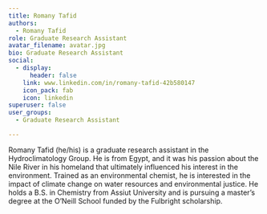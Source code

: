 ```yaml
---
title: Romany Tafid
authors:
  - Romany Tafid
role: Graduate Research Assistant
avatar_filename: avatar.jpg
bio: Graduate Research Assistant
social:
  - display:
      header: false
    link: www.linkedin.com/in/romany-tafid-42b580147
    icon_pack: fab
    icon: linkedin
superuser: false
user_groups:
  - Graduate Research Assistant

---
```

Romany Tafid (he/his) is a graduate research assistant in the Hydroclimatology Group. He is from Egypt, and it was his passion about the Nile River in his homeland that ultimately influenced his interest in the environment. Trained as an environmental chemist, he is interested in the impact of climate change on water resources and environmental justice. He holds a B.S. in Chemistry from Assiut University and is pursuing a master’s degree at the O’Neill School funded by the Fulbright scholarship.
